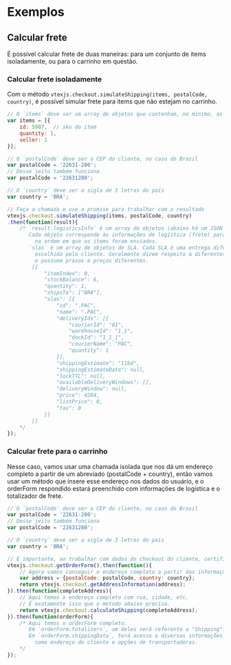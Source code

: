 # Exemplos

## Calcular frete

É possível calcular frete de duas maneiras: para um conjunto de items isoladamente, ou para o carrinho em questão.

### Calcular frete isoladamente

Com o método `vtexjs.checkout.simulateShipping(items, postalCode, country)`, é possível simular frete para items que não estejam no carrinho.

```javascript
// O `items` deve ser um array de objetos que contenham, no mínimo, as informações abaixo
var items = [{
    id: 5987,  // sku do item
    quantity: 1,
    seller: 1
}];

// O `postalCode` deve ser o CEP do cliente, no caso do Brasil
var postalCode = '22631-280';
// Desse jeito também funciona
var postalCode = '22631280';

// O `country` deve ser a sigla de 3 letras do país
var country = 'BRA';

// Faça a chamada e use a promise para trabalhar com o resultado
vtexjs.checkout.simulateShipping(items, postalCode, country)
.then(function(result){
    /* `result.logisticsInfo` é um array de objetos (abaixo há um JSON representando um exemplo dele).
       Cada objeto corresponde às informações de logística (frete) para cada item,
         na ordem em que os items foram enviados.
       `slas` é um array de objetos de SLA. Cada SLA é uma entrega diferente que pode ser
         escolhida pelo cliente. Geralmente dizem respeito a diferentes métodos de entrega
         e possuem prazos e preços diferentes.
        [{
            "itemIndex": 0,
            "stockBalance": 6,
            "quantity": 1,
            "shipsTo": ["BRA"],
            "slas": [{
                "id": ".PAC",
                "name": ".PAC",
                "deliveryIds": [{
                    "courierId": "61",
                    "warehouseId": "1_1",
                    "dockId": "1_1_1",
                    "courierName": "PAC",
                    "quantity": 1
                }],
                "shippingEstimate": "11bd",
                "shippingEstimateDate": null,
                "lockTTL": null,
                "availableDeliveryWindows": [],
                "deliveryWindow": null,
                "price": 4284,
                "listPrice": 0,
                "tax": 0
            }]
        }]
    */
});
```

### Calcular frete para o carrinho

Nesse caso, vamos usar uma chamada isolada que nos dá um endereço completo a partir de um abreviado (postalCode + country),
então vamos usar um método que insere esse endereço nos dados do usuário, e o orderForm respondido estará
preenchido com informações de logística e o totalizador de frete.

```javascript
// O `postalCode` deve ser o CEP do cliente, no caso do Brasil
var postalCode = '22631-280';
// Desse jeito também funciona
var postalCode = '22631280';

// O `country` deve ser a sigla de 3 letras do país
var country = 'BRA';

// É importante, ao trabalhar com dados do checkout do cliente, certificar-se de que há um orderForm.
vtexjs.checkout.getOrderForm().then(function(){
    // Agora vamos conseguir o endereço completo a partir das informações parciais.
    var address = {postalCode: postalCode, country: country};
    return vtexjs.checkout.getAddressInformation(address);
}).then(function(completeAddress){
    // Aqui temos o endereço completo com rua, cidade, etc.
    // É exatamente isso que o método abaixo precisa.
    return vtexjs.checkout.calculateShipping(completeAddress);
}).then(function(orderForm){
    /* Aqui temos o orderForm completo.
       Em `orderForm.totalizers`, um deles será referente a "Shipping".
       Em `orderForm.shippingData`, terá acesso a diversas informações de entrega,
         como endereço do cliente e opções de transportadoras.
    */
});
```
